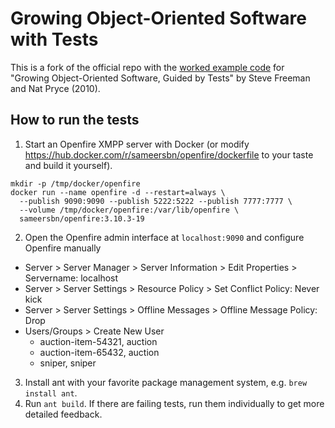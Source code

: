 # Growing Object-Oriented Software with Tests

This is a fork of the official repo with the [worked example code](https://github.com/sf105/goos-code) for "Growing Object-Oriented Software, Guided by Tests" by Steve Freeman and Nat Pryce (2010).

## How to run the tests

1. Start an Openfire XMPP server with Docker (or modify https://hub.docker.com/r/sameersbn/openfire/dockerfile to your taste and build it yourself).
```
mkdir -p /tmp/docker/openfire
docker run --name openfire -d --restart=always \
  --publish 9090:9090 --publish 5222:5222 --publish 7777:7777 \
  --volume /tmp/docker/openfire:/var/lib/openfire \
  sameersbn/openfire:3.10.3-19
```
2. Open the Openfire admin interface at `localhost:9090` and configure Openfire manually
- Server > Server Manager > Server Information > Edit Properties > Servername: localhost
- Server > Server Settings > Resource Policy > Set Conflict Policy: Never kick
- Server > Server Settings > Offline Messages > Offline Message Policy: Drop
- Users/Groups > Create New User
    - auction-item-54321, auction
    - auction-item-65432, auction
    - sniper, sniper
3. Install ant with your favorite package management system, e.g. `brew install ant`.
4. Run `ant build`. If there are failing tests, run them individually to get more detailed feedback.
